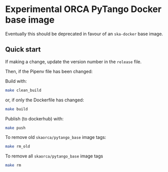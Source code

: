 # Experimental ORCA PyTango Docker base image

Eventually this should be deprecated in favour of an `ska-docker` base image.

## Quick start

If making a change, update the version number in the `release` file.

Then, if the Pipenv file has been changed:

Build with: 

```bash
make clean_build
```

or, if only the Dockerfile has changed:

```bash
make build
```

Publish (to dockerhub) with:
 
```bash
make push
```

To remove old `skaorca/pytango_base` image tags:

```bash
make rm_old
```

To remove all `skaorca/pytango_base` image tags

```bash
make rm
```

